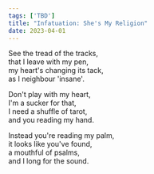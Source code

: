 ```yaml
---
tags: ['TBD']
title: "Infatuation: She's My Religion"
date: 2023-04-01
---
```


See the tread of the tracks,  
that I leave with my pen,  
my heart's changing its tack,  
as I neighbour 'insane'.

Don't play with my heart,  
I'm a sucker for that,  
I need a shuffle of tarot,  
and you reading my hand.

Instead you're reading my palm,  
it looks like you've found,  
a mouthful of psalms,  
and I long for the sound.
